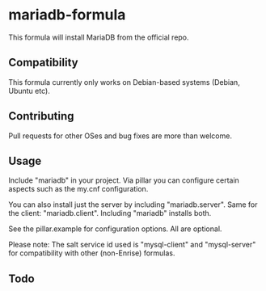 # mariadb-formula

This formula will install MariaDB from the official repo.

## Compatibility

This formula currently only works on Debian-based systems (Debian, Ubuntu etc).

## Contributing

Pull requests for other OSes and bug fixes are more than welcome.

## Usage

Include "mariadb" in your project.
Via pillar you can configure certain aspects such as the my.cnf configuration.

You can also install just the server by including "mariadb.server".
Same for the client: "mariadb.client". Including "mariadb" installs both.

See the pillar.example for configuration options. All are optional.

Please note:
The salt service id used is "mysql-client" and "mysql-server" for compatibility with
other (non-Enrise) formulas.

## Todo
